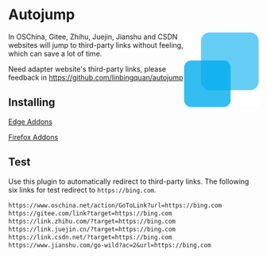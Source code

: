 # Autojump

<img align="right" src="./logo.svg" height="150px" alt="autojump" />

In OSChina, Gitee, Zhihu, Juejin, Jianshu and CSDN websites will jump to
third-party links without feeling, which can save a lot of time.

Need adapter website's third-party links, please feedback in
https://github.com/linbingquan/autojump

## Installing

[Edge Addons](https://microsoftedge.microsoft.com/addons/detail/autojump/kbhcphjkaedjlbkhaikmjidejkppmkih)

[Firefox Addons](https://addons.mozilla.org/zh-CN/firefox/addon/autojump/)

## Test

Use this plugin to automatically redirect to third-party links. The following
six links for test redirect to `https://bing.com`.

```
https://www.oschina.net/action/GoToLink?url=https://bing.com
https://gitee.com/link?target=https://bing.com
https://link.zhihu.com/?target=https://bing.com
https://link.juejin.cn/?target=https://bing.com
https://link.csdn.net/?target=https://bing.com
https://www.jianshu.com/go-wild?ac=2&url=https://bing.com
```
